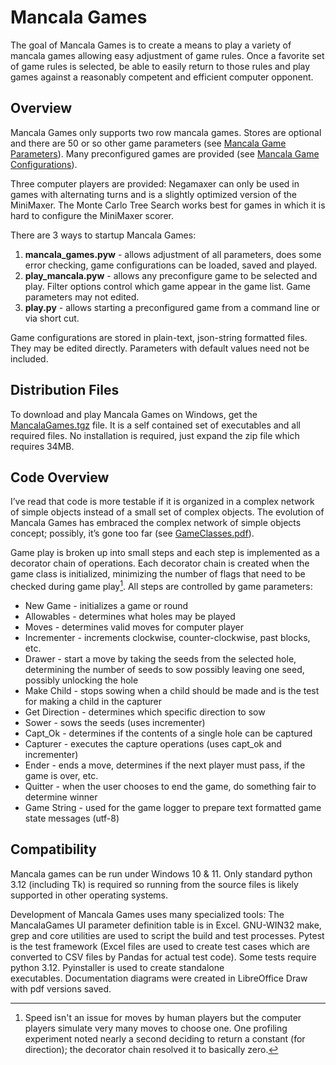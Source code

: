 # Mancala Games #
The goal of Mancala Games is to create a means to play a variety of mancala games allowing easy adjustment of game rules. Once a favorite set of game rules is selected, be able to easily return to those rules and play games against a reasonably competent and efficient computer opponent.

## Overview ##

Mancala Games only supports two row mancala games. Stores are optional and there are 50 or so other game parameters (see [Mancala Game Parameters](https://html-preview.github.io/?url=https://github.com/StoneShark/MancalaGames/blob/main/docs/game_params.html)).  Many preconfigured games are provided (see [Mancala Game Configurations](https://html-preview.github.io/?url=https://github.com/StoneShark/MancalaGames/blob/main/docs/about_games.html)). 

Three computer players are provided: Negamaxer can only be used in games with alternating turns and is a slightly optimized version of the MiniMaxer. The Monte Carlo Tree Search works best for games in which it is hard to configure the MiniMaxer scorer.

There are 3 ways to startup Mancala Games:

1. **mancala_games.pyw** - allows adjustment of all parameters, does some error checking, game configurations can be loaded, saved and played.
1. **play_mancala.pyw** - allows any preconfigure game to be selected and play. Filter options control which game appear in the game list. Game parameters may not edited.
1. **play.py** - allows starting a preconfigured game from a command line or via short cut.

Game configurations are stored in plain-text, json-string formatted files. They may be edited directly. Parameters with default values need not be included.

## Distribution Files ##

To download and play Mancala Games on Windows, get the [MancalaGames.tgz](https://github.com/StoneShark/MancalaGames/blob/main/MancalaGames.tgz) file. It is a 
self contained set of executables and all required files. No installation is
required, just expand the zip file which requires 34MB.

## Code Overview ##
I’ve read that code is more testable if it is organized in a complex network of simple objects instead of a small set of complex objects. The evolution of Mancala Games has embraced the complex network of simple objects concept; possibly, it’s gone too far (see [GameClasses.pdf](https://github.com/StoneShark/MancalaGames/blob/main/docs/GameClasses.pdf)).

Game play is broken up into small steps and each step is implemented as a decorator chain of operations. Each decorator chain is created when the game class is initialized, minimizing the number of flags that need to be checked during game play[^1]. All steps are controlled by game parameters:


* New Game - initializes a game or round
* Allowables - determines what holes may be played
* Moves - determines valid moves for computer player
* Incrementer - increments clockwise, counter-clockwise, past blocks, etc.
* Drawer - start a move by taking the seeds from the selected hole, determining the number of seeds to sow possibly leaving one seed, possibly unlocking the hole
* Make Child - stops sowing when a child should be made and is the test for making a child in the capturer
* Get Direction - determines which specific direction to sow 
* Sower - sows the seeds (uses incrementer)
* Capt_Ok - determines if the contents of a single hole can be captured
* Capturer - executes the capture operations (uses capt_ok and incrementer)
* Ender - ends a move, determines if the next player must pass, if the game is over, etc.
* Quitter - when the user chooses to end the game, do something fair to determine winner
* Game String - used for the game logger to prepare text formatted game state messages (utf-8)

## Compatibility ##
Mancala games can be run under Windows 10 & 11. Only standard python 3.12 (including Tk) is required so running from the source files is likely supported in other operating systems.

Development of Mancala Games uses many specialized tools: The MancalaGames UI parameter definition table is in Excel. GNU-WIN32 make, grep and core utilities are used to script the build and test processes. Pytest is the test framework (Excel files are used to create test cases which are converted to CSV files by Pandas for actual test code). Some tests require python 3.12. Pyinstaller is used to create standalone executables. Documentation diagrams were created in LibreOffice Draw with pdf versions saved.


[^1]: Speed isn't an issue for moves by human players but the computer players simulate very many moves to choose one. One profiling experiment noted nearly a second deciding to return a constant (for direction); the decorator chain resolved it to basically zero.

